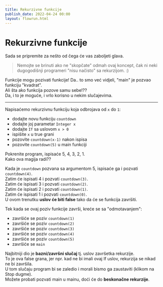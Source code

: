 ```yaml
---
title: Rekurzivne funkcije
publish_date: 2022-04-24 00:00
layout: flowrun.html
---
```



# Rekurzivne funkcije


Sada se pripremite za nešto od čega će vas zaboljeti glava.  
> Nemojte se brinuti ako ne "skopčate" odmah ovaj koncept, čak ni neki dugogodišnji programeri "nisu načisto" sa rekurzijom. :)  

Funkcije mogu pozivati funkcije! Da.. to smo već vidjeli, "main" je pozvao funkciju "kvadrat".  
Ali šta ako funkcija pozove samu sebe!??  
Da, i to je moguće, i vrlo korisno u nekim slučajevima.


---
Napisaćemo rekurzivnu funkciju koja odbrojava od `x` do `1`:
- dodajte novu funkciju `countdown`
- dodajte joj parametar `Integer x`
- dodajte `If` sa uslovom `x > 0`
- ispišite `x` u true grani
- pozovite `countdown(x-1)` nakon ispisa
- pozovite `countdown(5)` u main funkciji



<div>
    <div class="flowrun-instance flowrun--editable flowrun-layout-d-o"></div>
</div>


Pokrenite program, ispisaće 5, 4, 3, 2, 1.  
Kako ova magija radi??

Kada je `countdown` pozvana sa argumentom 5, ispisaće ga i pozvati `countdown(4)`.  
Zatim će ispisati 4 i pozvati `countdown(3)`.  
Zatim će ispisati 3 i pozvati `countdown(2)`.  
Zatim će ispisati 2 i pozvati `countdown(1)`.  
Zatim će ispisati 1 i pozvati `countdown(0)`.    
U ovom trenutku **uslov će biti false** tako da će se funkcija završiti.

Tek kada se ovaj poziv funkcije završi, kreće se sa "odmotavanjem":
- završiće se poziv `countdown(1)`
- završiće se poziv `countdown(2)`
- završiće se poziv `countdown(3)`
- završiće se poziv `countdown(4)`
- završiće se poziv `countdown(5)`
- završiće se `main`

Najbitniji dio je **bazni/završni slučaj** tj. uslov završetka rekurzije.  
To je ova false grana, jer npr. kad ne bi imali ovaj If uslov, rekurzija se nikad ne bi završila.  
U tom slučaju program bi se zaledio i morali bismo ga zaustaviti (klikom na Stop dugme).  
Možete probati pozvati main u mainu, doći će do **beskonačne rekurzije**.





